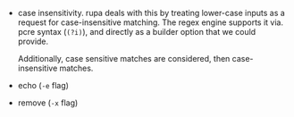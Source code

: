  * case insensitivity. rupa deals with this by treating
   lower-case inputs as a request for case-insensitive matching.
   The regex engine supports it via. pcre syntax (`(?i)`), and
   directly as a builder option that we could provide.

   Additionally, case sensitive matches are considered,
   then case-insensitive matches.

 * echo (`-e` flag)

 * remove (`-x` flag)
